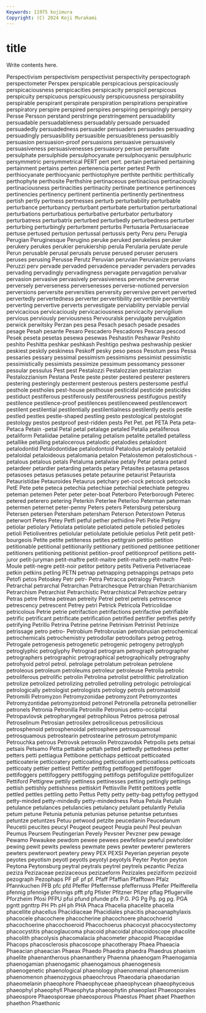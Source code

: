 ```yaml
---
Keywords: 11975 kojimura
Copyright: (C) 2024 Koji Murakami
---
```


# title

Write contents here.



 Perspectivism perspectivism
perspectivist perspectivity perspectograph perspectometer Perspex perspicable perspicacious perspicaciously perspicaciousness perspicacities
perspicacity perspicil perspicous perspicuity perspicuous perspicuously perspicuousness perspirability perspirable perspirant
perspirate perspiration perspirations perspirative perspiratory perspire perspired perspires perspiring perspiringly
perspiry Persse Persson perstand perstringe perstringement persuadability persuadable persuadableness persuadably
persuade persuaded persuadedly persuadedness persuader persuaders persuades persuading persuadingly persuasibility
persuasible persuasibleness persuasibly persuasion persuasion-proof persuasions persuasive persuasively persuasiveness persuasivenesses
persuasory persue persulfate persulphate persulphide persulphocyanate persulphocyanic persulphuric persymmetric persymmetrical
PERT pert pert. pertain pertained pertaining pertainment pertains perten pertenencia
perter pertest Perth perthiocyanate perthiocyanic perthiotophyre perthite perthitic perthitically perthophyte
perthosite Perthshire pertinaceous pertinacious pertinaciously pertinaciousness pertinacities pertinacity pertinate pertinence
pertinences pertinencies pertinency pertinent pertinentia pertinently pertinentness pertish pertly pertness
pertnesses perturb perturbability perturbable perturbance perturbancy perturbant perturbate perturbation perturbational
perturbations perturbatious perturbative perturbator perturbatory perturbatress perturbatrix perturbed perturbedly perturbedness
perturber perturbing perturbingly perturbment perturbs Pertusaria Pertusariaceae pertuse pertused pertusion
pertussal pertussis perty Peru peru Perugia Perugian Peruginesque Perugino peruke
peruked perukeless peruker perukery perukes perukier perukiership perula Perularia perulate
perule Perun perusable perusal perusals peruse perused peruser perusers peruses
perusing Perusse Perutz Peruvian peruvian Peruvianize peruvians Peruzzi perv pervade
pervaded pervadence pervader pervaders pervades pervading pervadingly pervadingness pervagate pervagation
pervalvar pervasion pervasive pervasively pervasiveness pervenche perverse perversely perverseness perversenesses
perverse-notioned perversion perversions perversite perversities perversity perversive pervert perverted pervertedly
pervertedness perverter pervertibility pervertible pervertibly perverting pervertive perverts pervestigate perviability
perviable pervial pervicacious pervicaciously pervicaciousness pervicacity pervigilium pervious perviously perviousness
Pervouralsk pervulgate pervulgation perwick perwitsky Perzan pes pesa Pesach pesach
pesade pesades pesage Pesah pesante Pesaro Pescadero Pescadores Pescara pescod
Pesek peseta pesetas pesewa pesewas Peshastin Peshawar Peshito peshito Peshitta
peshkar peshkash Peshtigo peshwa peshwaship peskier peskiest peskily peskiness Peskoff
pesky peso pesos Pesotum pess Pessa pessaries pessary pessimal pessimism
pessimisms pessimist pessimistic pessimistically pessimists pessimize pessimum pessomancy pessoner pessular
pessulus Pest pest Pestalozzi Pestalozzian pestalozzian Pestalozzianism Pestana Peste peste
pester pestered pesterer pesterers pestering pesteringly pesterment pesterous pesters pestersome
pestful pesthole pestholes pest-house pesthouse pesticidal pesticide pesticides pestiduct pestiferous
pestiferously pestiferousness pestifugous pestify pestilence pestilence-proof pestilences pestilenceweed pestilencewort pestilent
pestilential pestilentially pestilentialness pestilently pestis pestle pestled pestles pestle-shaped pestling
pesto pestological pestologist pestology pestos pestproof pest-ridden pests Pet Pet.
pet PETA Peta peta- Petaca Petain -petal Petal petal petalage
petaled Petalia petaliferous petaliform Petaliidae petaline petaling petalism petalite petalled
petalless petallike petalling petalocerous petalodic petalodies petalodont petalodontid Petalodontidae petalodontoid
Petalodus petalody petaloid petaloidal petaloideous petalomania petalon Petalostemon petalostichous -petalous
petalous petals Petaluma petalwise petaly Petar petara petard petardeer petardier
petarding petards petary Petasites petasma petasos petasoses petasus petasuses petate
petaurine petaurist Petaurista Petauristidae Petauroides Petaurus petchary pet-cock petcock petcocks
PetE Pete pete peteca petechia petechiae petechial petechiate petegreu peteman
petemen Peter peter peter-boat Peterboro Peterborough Peterec petered peterero petering
Peterkin Peterlee Peterloo Peterman peterman petermen peternet peter-penny Peters peters
Petersburg petersburg Petersen petersen Petersham petersham Peterson Peterstown Peterus peterwort
Petes Petey Petfi petful pether pethidine Peti Petie Petigny petiolar
petiolary Petiolata petiolate petiolated petiole petioled petioles petioli Petioliventres petiolular
petiolulate petiolule petiolus Petit petit petit-bourgeois Petite petite petiteness petites
petitgrain petitio petition petitionable petitional petitionarily petitionary petitioned petitionee petitioner
petitioners petitioning petitionist petition-proof petitionproof petitions petit-juror petit-juryman petit-maftre petit-maitre
petit-maltre petit-mattre Petit-Moule petit-negre petit-noir petitor petitory petits Petiveria Petiveriaceae
petkin petkins petling PETN petnap petnapping petnappings petnaps peto Petofi
petos Petoskey Petr petr- Petra Petracca petralogy Petrarch Petrarchal petrarchal
Petrarchan Petrarchesque Petrarchian Petrarchianism Petrarchism Petrarchist Petrarchistic Petrarchistical Petrarchize petrary
Petras petre Petrea petrean petreity Petrel petrel petrels petrescence petrescency
petrescent Petrey petri Petrick Petricola Petricolidae petricolous Petrie petrie petrifaction
petrifactions petrifactive petrifiable petrific petrificant petrificate petrification petrified petrifier petrifies
petrify petrifying Petrillo Petrina Petrine petrine Petrinism Petrinist Petrinize petrissage
petro petro- Petrobium Petrobrusian petrobrusian petrochemical petrochemicals petrochemistry petrodollar petrodollars
petrog petrog. Petrogale petrogenesis petrogenetic petrogenic petrogeny petroglyph petroglyphic petroglyphy
Petrograd petrogram petrograph petrographer petrographers petrographic petrographical petrographically petrography petrohyoid
petrol petrol. petrolage petrolatum petrolean petrolene petroleous petroleum petroleums petroleur
petroleuse Petrolia petrolic petroliferous petrolific petrolin Petrolina petrolist petrolithic petrolization
petrolize petrolized petrolizing petrolled petrolling petrologic petrological petrologically petrologist petrologists
petrology petrols petromastoid Petromilli Petromyzon Petromyzonidae petromyzont Petromyzontes Petromyzontidae petromyzontoid
petronel Petronella petronella petronellier petronels Petronia Petronilla Petronille Petronius petro-occipital
Petropavlovsk petropharyngeal petrophilous Petros petrosa petrosal Petroselinum Petrosian petrosilex petrosiliceous
petrosilicious petrosphenoid petrosphenoidal petrosphere petrosquamosal petrosquamous petrostearin petrostearine petrosum petrotympanic
Petrouchka petrous Petrovsk petroxolin Petrozavodsk Petrpolis pets petsai petsais Petsamo
Petta pettable pettah petted pettedly pettedness petter petters petti pettiagua
Pettibone pettichaps petticoat petticoated petticoaterie petticoatery petticoating petticoatism petticoatless petticoats
petticoaty pettier pettiest Pettifer pettifog pettifogged pettifogger pettifoggers pettifoggery pettifogging
pettifogs pettifogulize pettifogulizer Pettiford Pettigrew pettily pettiness pettinesses petting pettingly
pettings pettish pettishly pettishness pettiskirt Pettisville Pettit pettitoes pettle pettled
pettles pettling petto Pettus Petty petty petty-bag pettyfog pettygod petty-minded
petty-mindedly petty-mindedness Petua Petula Petulah petulance petulances petulancies petulancy petulant
petulantly Petulia petum petune Petunia petunia petunias petunse petuntse petuntses
petuntze petuntzes Petuu petwood petzite peucedanin Peucedanum Peucetii peucites peucyl
Peugeot peugeot Peugia peuhl Peul peulvan Peumus Peursem Peutingerian Pevely
Pevsner Pevzner pew pewage Pewamo Pewaukee pewdom pewee pewees pewfellow
pewful pewholder pewing pewit pewits pewless pewmate pews pewter pewterer
pewterers pewters pewterwort pewtery pewy PEX PEXSI Peyerian peyerian peyote
peyotes peyotism peyotl peyotls peyotyl peyotyls Peyter Peyton peyton Peytona
Peytonsburg peytral peytrals peytrel peytrels pezantic Peziza peziza Pezizaceae pezizaceous
pezizaeform Pezizales peziziform pezizoid pezograph Pezophaps PF pF pf pf.
Pfaff Pfaffian Pfafftown Pfalz Pfannkuchen PFB pfc pfd Pfeffer Pfeffernsse
pfeffernuss Pfeifer Pfeifferella pfennig pfennige pfennigs pfft pfg Pfister Pfitzner
Pfizer pflag Pflugerville Pforzheim Pfosi PFPU pfui pfund pfunde pfx
P.G. PG Pg Pg. pg pg. PGA pgntt pgnttrp PH
Ph pH ph PHA Phaca Phacelia phacelite phacella phacellite phacellus
Phacidiaceae Phacidiales phacitis phacoanaphylaxis phacocele phacochere phacocherine phacochoere phacochoerid phacochoerine
phacochoeroid Phacochoerus phacocyst phacocystectomy phacocystitis phacoglaucoma phacoid phacoidal phacoidoscope phacolite
phacolith phacolysis phacomalacia phacometer phacopid Phacopidae Phacops phacosclerosis phacoscope phacotherapy
Phaea Phaeacia Phaeacian phaeacian Phaeax Phaedo Phaedra phaedra Phaedrus phaeism
phaelite phaenantherous phaenanthery Phaenna phaenogam Phaenogamia phaenogamian phaenogamic phaenogamous phaenogenesis
phaenogenetic phaenological phaenology phaenomenal phaenomenism phaenomenon phaenozygous phaeochrous Phaeodaria phaeodarian
phaeomelanin phaeophore Phaeophyceae phaeophycean phaeophyceous phaeophyl phaeophyll Phaeophyta phaeophytin phaeoplast
Phaeosporales phaeospore Phaeosporeae phaeosporous Phaestus Phaet phaet Phaethon phaethon Phaethonic
